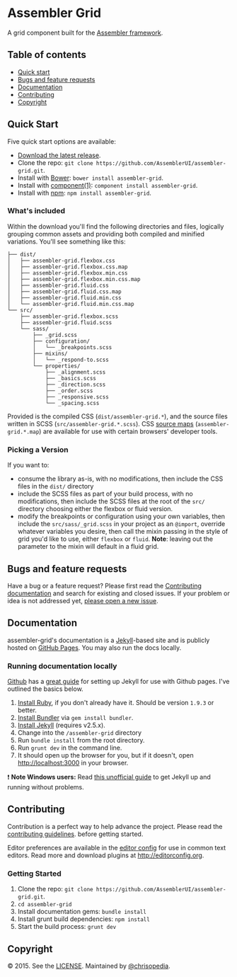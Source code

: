 # Assembler Grid

A grid component built for the [Assembler framework](https://github.com/AssemblerUI/assembler).

## Table of contents

- [Quick start](#quick-start)
- [Bugs and feature requests](#bugs-and-feature-requests)
- [Documentation](#documentation)
- [Contributing](#contributing)
- [Copyright](#copyright)

## Quick Start

Five quick start options are available:

- [Download the latest release](https://github.com/AssemblerUI/assembler-grid/archive/v0.2.2.zip).
- Clone the repo: `git clone https://github.com/AssemblerUI/assembler-grid.git`.
- Install with [Bower](http://bower.io): `bower install assembler-grid`.
- Install with [component(1)](https://github.com/componentjs/component): `component install assembler-grid`.
- Install with [npm](https://www.npmjs.org): `npm install assembler-grid`.

### What's included

Within the download you'll find the following directories and files, logically
grouping common assets and providing both compiled and minified variations.
You'll see something like this:

```
├── dist/
│   ├── assembler-grid.flexbox.css
│   ├── assembler-grid.flexbox.css.map
│   ├── assembler-grid.flexbox.min.css
│   ├── assembler-grid.flexbox.min.css.map
│   ├── assembler-grid.fluid.css
│   ├── assembler-grid.fluid.css.map
│   ├── assembler-grid.fluid.min.css
│   └── assembler-grid.fluid.min.css.map
└── src/
    ├── assembler-grid.flexbox.scss
    ├── assembler-grid.fluid.scss
    └── sass/
        ├── _grid.scss
        ├── configuration/
        │   └── _breakpoints.scss
        ├── mixins/
        │   └── _respond-to.scss
        └── properties/
            ├── _alignment.scss
            ├── _basics.scss
            ├── _direction.scss
            ├── _order.scss
            ├── _responsive.scss
            └── _spacing.scss
```

Provided is the compiled CSS (`dist/assembler-grid.*`), and the source files
written in SCSS (`src/assembler-grid.*.scss`). CSS [source maps](https://developers.google.com/chrome-developer-tools/docs/css-preprocessors)
(`assembler-grid.*.map`) are available for use with certain browsers' developer
tools.

### Picking a Version

If you want to:

- consume the library as-is, with no modifications, then include the CSS files
  in the `dist/` directory
- include the SCSS files as part of your build process, with no modifications,
  then include the SCSS files at the root of the `src/` directory choosing
  either the flexbox or fluid version.
- modify the breakpoints or configuration using your own variables, then include
  the `src/sass/_grid.scss` in your project as an `@import`, override whatever
  variables you desire, then call the mixin passing in the style of grid you'd
  like to use, either `flexbox` or `fluid`.  **Note**: leaving out the parameter
  to the mixin will default in a fluid grid.

## Bugs and feature requests

Have a bug or a feature request? Please first read the
[Contributing documentation](https://github.com/AssemblerUI/assembler-grid/blob/master/CONTRIBUTING.md)
and search for existing and closed issues. If your problem or idea is not
addressed yet, [please open a new issue](https://github.com/AssemblerUI/assembler-grid/issues/new).

## Documentation

assembler-grid's documentation is a [Jekyll](http://jekyllrb.com)-based site and
is publicly hosted on [GitHub Pages](https://assemblerui.github.io/assembler-grid).
You may also run the docs locally.

### Running documentation locally

[Github](https://github.com/) has a [great guide](https://help.github.com/articles/using-jekyll-with-pages/)
for setting up Jekyll for use with Github pages.  I've outlined the basics below.

1. [Install Ruby](https://www.ruby-lang.org/en/downloads/), if you don't already have it. Should be version `1.9.3` or better.
2. [Install Bundler](http://bundler.io/) via `gem install bundler`.
3. [Install Jekyll](http://jekyllrb.com/docs/installation) (requires v2.5.x).
4. Change into the `/assembler-grid` directory
5. Run `bundle install` from the root directory.
6. Run `grunt dev` in the command line.
7. It should open up the browser for you, but if it doesn't, open <http://localhost:3000> in your browser.

:exclamation: **Note Windows users:** Read [this unofficial guide](http://jekyll-windows.juthilo.com/) to get Jekyll up and running without problems.

## Contributing

Contribution is a perfect way to help advance the project.  Please read the
[contributing guidelines](https://github.com/AssemblerUI/assembler-grid/blob/master/CONTRIBUTING.md).
before getting started.

Editor preferences are available in the [editor config](https://github.com/AssemblerUI/assembler-grid/blob/master/.editorconfig)
for use in common text editors. Read more and download plugins at <http://editorconfig.org>.

### Getting Started

1. Clone the repo: `git clone https://github.com/AssemblerUI/assembler-grid.git`.
2. `cd assembler-grid`
3. Install documentation gems: `bundle install`
4. Install grunt build dependencies: `npm install`
5. Start the build process: `grunt dev`

## Copyright

:copyright: 2015. See the [LICENSE](https://github.com/AssemblerUI/assembler-grid/blob/master/LICENSE.md).
Maintained by [@chrisopedia](https://github.com/chrisopedia).
